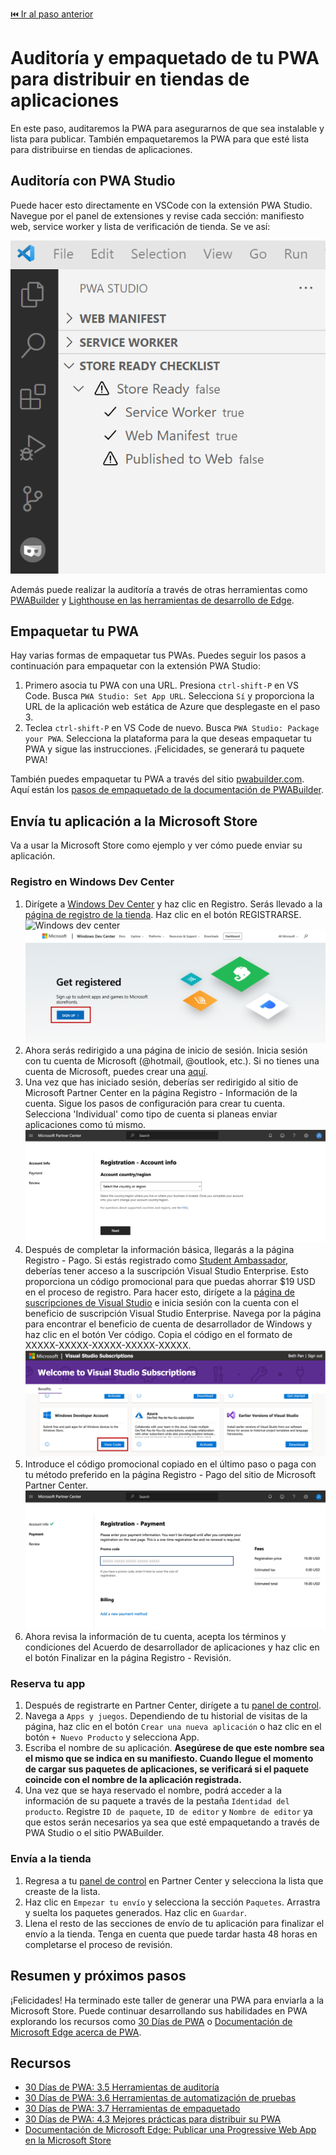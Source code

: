 [⏮️ Ir al paso anterior](./6-notificaciones.md)

# Auditoría y empaquetado de tu PWA para distribuir en tiendas de aplicaciones

En este paso, auditaremos la PWA para asegurarnos de que sea instalable y lista para publicar. También empaquetaremos la PWA para que esté lista para distribuirse en tiendas de aplicaciones.

## Auditoría con PWA Studio

Puede hacer esto directamente en VSCode con la extensión PWA Studio. Navegue por el panel de extensiones y revise cada sección: manifiesto web, service worker y lista de verificación de tienda. Se ve así:

![PWA Studio checklist](../../images/7-checklist.png)

Además puede realizar la auditoría a través de otras herramientas como [PWABuilder](https://aka.ms/learn-pwa/workshop/30days-3.5?id=audit-with-pwabuilder) y [Lighthouse en las herramientas de desarrollo de Edge](https://aka.ms/learn-pwa/workshop/30days-3.5?id=audit-performance-with-lighthouse-and-devtools).

## Empaquetar tu PWA

Hay varias formas de empaquetar tus PWAs. Puedes seguir los pasos a continuación para empaquetar con la extensión PWA Studio:

1. Primero asocia tu PWA con una URL. Presiona `ctrl-shift-P` en VS Code. Busca `PWA Studio: Set App URL`. Selecciona `Sí` y proporciona la URL de la aplicación web estática de Azure que desplegaste en el paso 3.
2. Teclea `ctrl-shift-P` en VS Code de nuevo. Busca `PWA Studio: Package your PWA`. Selecciona la plataforma para la que deseas empaquetar tu PWA y sigue las instrucciones. ¡Felicidades, se generará tu paquete PWA!

También puedes empaquetar tu PWA a través del sitio [pwabuilder.com](https://aka.ms/learn-pwa/workshop/pwabuilder.com). Aquí están los [pasos de empaquetado de la documentación de PWABuilder](https://aka.ms/learn-pwa/workshop/docs.pwabuilder.com/builder/windows?id=packaging).

## Envía tu aplicación a la Microsoft Store

Va a usar la Microsoft Store como ejemplo y ver cómo puede enviar su aplicación.

### Registro en Windows Dev Center

1. Dirígete a [Windows Dev Center](https://aka.ms/learn-pwa/workshop/developer.microsoft.com/windows) y haz clic en Registro. Serás llevado a la [página de registro de la tienda](https://aka.ms/learn-pwa/workshop/developer.microsoft.com/microsoft-store/register). Haz clic en el botón REGISTRARSE.
![Windows dev center](../../images/7-win-dev-center.png)
![Regístrate como desarrollador de Windows](../../images/7-store-register.png)
1. Ahora serás redirigido a una página de inicio de sesión. Inicia sesión con tu cuenta de Microsoft (@hotmail, @outlook, etc.). Si no tienes una cuenta de Microsoft, puedes crear una [aquí](https://aka.ms/learn-pwa/workshop/outlook.live.com/owa).
2. Una vez que has iniciado sesión, deberías ser redirigido al sitio de Microsoft Partner Center en la página Registro - Información de la cuenta. Sigue los pasos de configuración para crear tu cuenta. Selecciona 'Individual' como tipo de cuenta si planeas enviar aplicaciones como tú mismo.
![Partner Center registration page](../../images/7-partner-center-registration.png)
1. Después de completar la información básica, llegarás a la página Registro - Pago. Si estás registrado como [Student Ambassador](http://aka.ms/mlsa), deberías tener acceso a la suscripción Visual Studio Enterprise. Esto proporciona un código promocional para que puedas ahorrar $19 USD en el proceso de registro. Para hacer esto, dirígete a la [página de suscripciones de Visual Studio](https://aka.ms/learn-pwa/workshop/my.visualstudio.com/Benefits) e inicia sesión con la cuenta con el beneficio de suscripción Visual Studio Enterprise. Navega por la página para encontrar el beneficio de cuenta de desarrollador de Windows y haz clic en el botón Ver código. Copia el código en el formato de XXXXX-XXXXX-XXXXX-XXXXX-XXXXX.
![Visual Studio benefit](../../images/7-vs-benefits.png)
1. Introduce el código promocional copiado en el último paso o paga con tu método preferido en la página Registro - Pago del sitio de Microsoft Partner Center.
![Partner Center payment page](../../images/7-partner-center-payment.png)
1.  Ahora revisa la información de tu cuenta, acepta los términos y condiciones del Acuerdo de desarrollador de aplicaciones y haz clic en el botón Finalizar en la página Registro - Revisión.

### Reserva tu app

1. Después de registrarte en Partner Center, dirígete a tu [panel de control](https://aka.ms/learn-pwa/workshop/partner.microsoft.com/dashboard/home).
2. Navega a `Apps y juegos`. Dependiendo de tu historial de visitas de la página, haz clic en el botón `Crear una nueva aplicación` o haz clic en el botón `+ Nuevo Producto` y selecciona App.
3. Escriba el nombre de su aplicación. **Asegúrese de que este nombre sea el mismo que se indica en su manifiesto. Cuando llegue el momento de cargar sus paquetes de aplicaciones, se verificará si el paquete coincide con el nombre de la aplicación registrada.**
4. Una vez que se haya reservado el nombre, podrá acceder a la información de su paquete a través de la pestaña `Identidad del producto`. Registre `ID de paquete`, `ID de editor` y `Nombre de editor` ya que estos serán necesarios ya sea que esté empaquetando a través de PWA Studio o el sitio PWABuilder.

### Envía a la tienda

1. Regresa a tu [panel de control](https://aka.ms/learn-pwa/workshop/partner.microsoft.com/dashboard/home) en Partner Center y selecciona la lista que creaste de la lista.
2. Haz clic en `Empezar tu envío` y selecciona la sección `Paquetes`. Arrastra y suelta los paquetes generados. Haz clic en `Guardar`.
3. Llena el resto de las secciones de envío de tu aplicación para finalizar el envío a la tienda. Tenga en cuenta que puede tardar hasta 48 horas en completarse el proceso de revisión.

## Resumen y próximos pasos

¡Felicidades! Ha terminado este taller de generar una PWA para enviarla a la Microsoft Store. Puede continuar desarrollando sus habilidades en PWA explorando los recursos como [30 Días de PWA](https://aka.ms/learn-pwa/30days-blog) o [Documentación de Microsoft Edge acerca de PWA](https://aka.ms/learn-pwa/workshop/docs.microsoft.com/microsoft-edge/progressive-web-apps-chromium).

## Recursos
- [30 Días de PWA: 3.5 Herramientas de auditoría](https://aka.ms/learn-pwa/workshop/30days-3.5)
- [30 Días de PWA: 3.6 Herramientas de automatización de pruebas](https://aka.ms/learn-pwa/workshop/30days-3.6)
- [30 Días de PWA: 3.7 Herramientas de empaquetado](https://aka.ms/learn-pwa/workshop/30days-3.7)
- [30 Días de PWA: 4.3 Mejores prácticas para distribuir su PWA](https://aka.ms/learn-pwa/workshop/30days-4.3)
- [Documentación de Microsoft Edge: Publicar una Progressive Web App en la Microsoft Store](https://aka.ms/learn-pwa/workshop/docs.microsoft.com/microsoft-edge/progressive-web-apps-chromium/how-to/microsoft-store)
